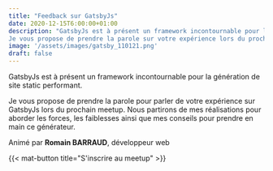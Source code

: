 ```yaml
---
title: "Feedback sur GatsbyJs"
date: 2020-12-15T6:00:00+01:00
description: "GatsbyJs est à présent un framework incontournable pour la génération de site static performant.
Je vous propose de prendre la parole sur votre expérience lors du prochain meetup."
image: '/assets/images/gatsby_110121.png'
draft: false 
---
```


GatsbyJs est à présent un framework incontournable pour la génération de site static performant.

Je vous propose de prendre la parole pour parler de votre expérience sur GatsbyJs lors du prochain meetup.
Nous partirons de mes réalisations pour aborder les forces, les faiblesses ainsi que mes conseils pour prendre en main ce générateur.

Animé par **Romain BARRAUD**, développeur web

{{< mat-button title="S'inscrire au meetup" >}} 
